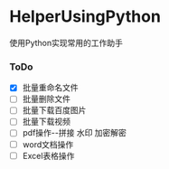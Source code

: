 # HelperUsingPython
使用Python实现常用的工作助手

### ToDo
- [x] 批量重命名文件
- [ ] 批量删除文件
- [ ] 批量下载百度图片 
- [ ] 批量下载视频
- [ ] pdf操作--拼接 水印 加密解密
- [ ] word文档操作
- [ ] Excel表格操作